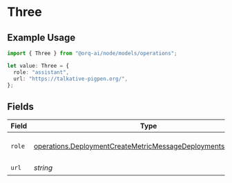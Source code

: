 # Three

## Example Usage

```typescript
import { Three } from "@orq-ai/node/models/operations";

let value: Three = {
  role: "assistant",
  url: "https://talkative-pigpen.org/",
};
```

## Fields

| Field                                                                                                                                            | Type                                                                                                                                             | Required                                                                                                                                         | Description                                                                                                                                      |
| ------------------------------------------------------------------------------------------------------------------------------------------------ | ------------------------------------------------------------------------------------------------------------------------------------------------ | ------------------------------------------------------------------------------------------------------------------------------------------------ | ------------------------------------------------------------------------------------------------------------------------------------------------ |
| `role`                                                                                                                                           | [operations.DeploymentCreateMetricMessageDeploymentsMetricsRole](../../models/operations/deploymentcreatemetricmessagedeploymentsmetricsrole.md) | :heavy_check_mark:                                                                                                                               | The role of the prompt message                                                                                                                   |
| `url`                                                                                                                                            | *string*                                                                                                                                         | :heavy_check_mark:                                                                                                                               | N/A                                                                                                                                              |